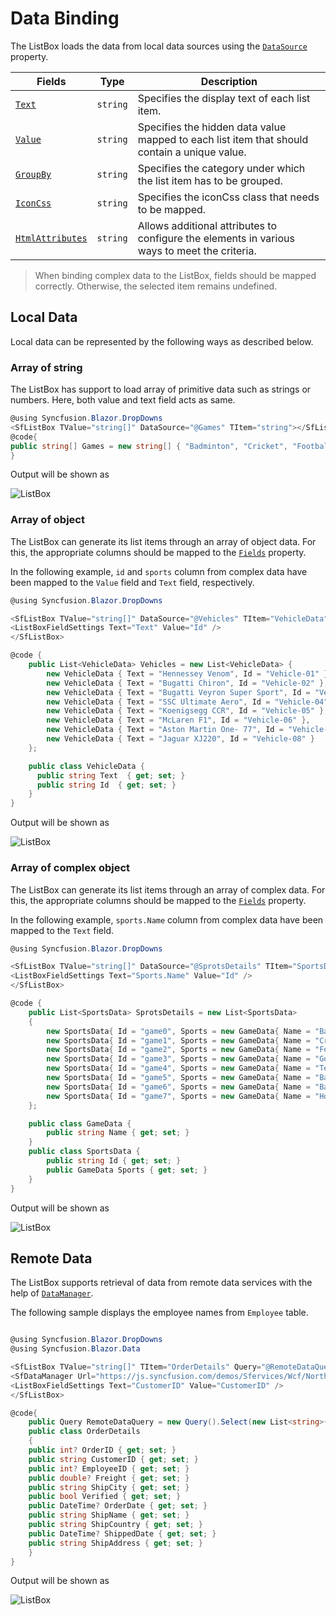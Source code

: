 # Data Binding

The ListBox loads the data from local data sources using the [`DataSource`](https://help.syncfusion.com/cr/blazor/Syncfusion.Blazor.DropDowns.SfListBox-2.html) property.

| Fields | Type | Description |
|------|------|-------------|
| [`Text`](https://help.syncfusion.com/cr/blazor/Syncfusion.Blazor.DropDowns.FieldSettingsModel.html#Syncfusion_Blazor_DropDowns_FieldSettingsModel_Text) |  `string` | Specifies the display text of each list item. |
| [`Value`](https://help.syncfusion.com/cr/blazor/Syncfusion.Blazor.DropDowns.FieldSettingsModel.html#Syncfusion_Blazor_DropDowns_FieldSettingsModel_Value) |  `string` | Specifies the hidden data value mapped to each list item that should contain a unique value. |
| [`GroupBy`](https://help.syncfusion.com/cr/blazor/Syncfusion.Blazor.DropDowns.FieldSettingsModel.html#Syncfusion_Blazor_DropDowns_FieldSettingsModel_GroupBy) |  `string` | Specifies the category under which the list item has to be grouped. |
| [`IconCss`](https://help.syncfusion.com/cr/blazor/Syncfusion.Blazor.DropDowns.FieldSettingsModel.html#Syncfusion_Blazor_DropDowns_FieldSettingsModel_IconCss) |  `string` | Specifies the iconCss class that needs to be mapped. |
| [`HtmlAttributes`](https://help.syncfusion.com/cr/blazor/Syncfusion.Blazor.DropDowns.FieldSettingsModel.html#Syncfusion_Blazor_DropDowns_FieldSettingsModel_HtmlAttributes) |  `string` | Allows additional attributes to configure the elements in various ways to meet the criteria. |

> When binding complex data to the ListBox, fields should be mapped correctly. Otherwise, the selected item remains undefined.

## Local Data

Local data can be represented by the following ways as described below.

### Array of string

The ListBox has support to load array of primitive data such as strings or numbers. Here, both value and text field acts as same.

```csharp
@using Syncfusion.Blazor.DropDowns
<SfListBox TValue="string[]" DataSource="@Games" TItem="string"></SfListBox>
@code{
public string[] Games = new string[] { "Badminton", "Cricket", "Football", "Golf", "Tennis", "Basket Ball", "Base Ball", "Hockey", "Volley Ball" };
}
```

Output will be shown as

![ListBox](images/local-data.png)

### Array of object

The ListBox can generate its list items through an array of object data. For this,
the appropriate columns should be mapped to the [`Fields`](https://help.syncfusion.com/cr/blazor/Syncfusion.Blazor.DropDowns.SfListBox-2.html) property.

In the following example, `id` and `sports` column from complex data have been mapped to the `Value` field and `Text` field, respectively.

```csharp
@using Syncfusion.Blazor.DropDowns

<SfListBox TValue="string[]" DataSource="@Vehicles" TItem="VehicleData">
<ListBoxFieldSettings Text="Text" Value="Id" />
</SfListBox>

@code {
    public List<VehicleData> Vehicles = new List<VehicleData> {
        new VehicleData { Text = "Hennessey Venom", Id = "Vehicle-01" },
        new VehicleData { Text = "Bugatti Chiron", Id = "Vehicle-02" },
        new VehicleData { Text = "Bugatti Veyron Super Sport", Id = "Vehicle-03" },
        new VehicleData { Text = "SSC Ultimate Aero", Id = "Vehicle-04" },
        new VehicleData { Text = "Koenigsegg CCR", Id = "Vehicle-05" },
        new VehicleData { Text = "McLaren F1", Id = "Vehicle-06" },
        new VehicleData { Text = "Aston Martin One- 77", Id = "Vehicle-07" },
        new VehicleData { Text = "Jaguar XJ220", Id = "Vehicle-08" }
    };

    public class VehicleData {
      public string Text  { get; set; }
      public string Id  { get; set; }
    }
}
```

Output will be shown as

![ListBox](images/local-data2.png)

### Array of complex object

The ListBox can generate its list items through an array of complex data. For this,
the appropriate columns should be mapped to the [`Fields`](https://help.syncfusion.com/cr/blazor/Syncfusion.Blazor.DropDowns.SfListBox-2.html) property.

In the following example, `sports.Name` column from complex data have been mapped to the `Text` field.

```csharp
@using Syncfusion.Blazor.DropDowns

<SfListBox TValue="string[]" DataSource="@SprotsDetails" TItem="SportsData">
<ListBoxFieldSettings Text="Sports.Name" Value="Id" />
</SfListBox>

@code {
    public List<SportsData> SprotsDetails = new List<SportsData>
    {
        new SportsData{ Id = "game0", Sports = new GameData{ Name = "Badminton" } },
        new SportsData{ Id = "game1", Sports = new GameData{ Name = "Cricket" } },
        new SportsData{ Id = "game2", Sports = new GameData{ Name = "Football" } },
        new SportsData{ Id = "game3", Sports = new GameData{ Name = "Golf" } },
        new SportsData{ Id = "game4", Sports = new GameData{ Name = "Tennis" } },
        new SportsData{ Id = "game5", Sports = new GameData{ Name = "Basket Ball" } },
        new SportsData{ Id = "game6", Sports = new GameData{ Name = "Base Ball" } },
        new SportsData{ Id = "game7", Sports = new GameData{ Name = "Hockey" } }
    };

    public class GameData {
        public string Name { get; set; }
    }
    public class SportsData {
        public string Id { get; set; }
        public GameData Sports { get; set; }
    }
}
```

Output will be shown as

![ListBox](images/local-data3.png)

## Remote Data

The ListBox supports retrieval of data from remote data services with the help of [`DataManager`](https://help.syncfusion.com/cr/blazor/Syncfusion.Blazor.Data.SfDataManager.html).

The following sample displays the employee names from `Employee` table.

```csharp

@using Syncfusion.Blazor.DropDowns
@using Syncfusion.Blazor.Data

<SfListBox TValue="string[]" TItem="OrderDetails" Query="@RemoteDataQuery">
<SfDataManager Url="https://js.syncfusion.com/demos/Sfervices/Wcf/Northwind.svc/Orders" CrossDomain="true" Adaptor="Syncfusion.Blazor.Adaptors.ODataAdaptor"></SfDataManager>
<ListBoxFieldSettings Text="CustomerID" Value="CustomerID" />
</SfListBox>

@code{
    public Query RemoteDataQuery = new Query().Select(new List<string>{ "CustomerID" }).Take(6).RequiresCount();
    public class OrderDetails
    {
    public int? OrderID { get; set; }
    public string CustomerID { get; set; }
    public int? EmployeeID { get; set; }
    public double? Freight { get; set; }
    public string ShipCity { get; set; }
    public bool Verified { get; set; }
    public DateTime? OrderDate { get; set; }
    public string ShipName { get; set; }
    public string ShipCountry { get; set; }
    public DateTime? ShippedDate { get; set; }
    public string ShipAddress { get; set; }
    }
}

```

Output will be shown as

![ListBox](images/remote-binding.png)